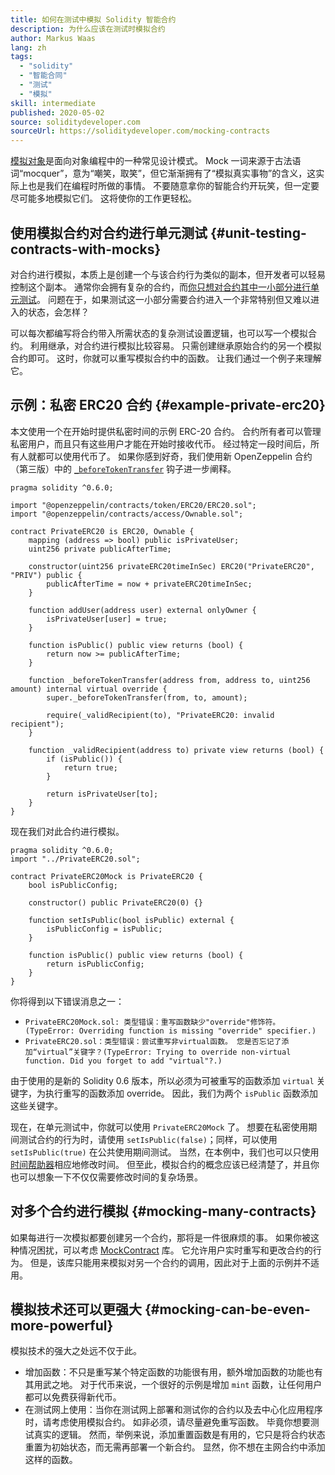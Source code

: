 ```yaml
---
title: 如何在测试中模拟 Solidity 智能合约
description: 为什么应该在测试时模拟合约
author: Markus Waas
lang: zh
tags:
  - "solidity"
  - "智能合同"
  - "测试"
  - "模拟"
skill: intermediate
published: 2020-05-02
source: soliditydeveloper.com
sourceUrl: https://soliditydeveloper.com/mocking-contracts
---
```


[模拟对象](https://wikipedia.org/wiki/Mock_object)是面向对象编程中的一种常见设计模式。 Mock 一词来源于古法语词“mocquer”，意为“嘲笑，取笑”，但它渐渐拥有了“模拟真实事物”的含义，这实际上也是我们在编程时所做的事情。 不要随意拿你的智能合约开玩笑，但一定要尽可能多地模拟它们。 这将使你的工作更轻松。

## 使用模拟合约对合约进行单元测试 \{#unit-testing-contracts-with-mocks}

对合约进行模拟，本质上是创建一个与该合约行为类似的副本，但开发者可以轻易控制这个副本。 通常你会拥有复杂的合约，而[你只想对合约其中一小部分进行单元测试](/developers/docs/smart-contracts/testing/)。 问题在于，如果测试这一小部分需要合约进入一个非常特别但又难以进入的状态，会怎样？

可以每次都编写将合约带入所需状态的复杂测试设置逻辑，也可以写一个模拟合约。 利用继承，对合约进行模拟比较容易。 只需创建继承原始合约的另一个模拟合约即可。 这时，你就可以重写模拟合约中的函数。 让我们通过一个例子来理解它。

## 示例：私密 ERC20 合约 \{#example-private-erc20}

本文使用一个在开始时提供私密时间的示例 ERC-20 合约。 合约所有者可以管理私密用户，而且只有这些用户才能在开始时接收代币。 经过特定一段时间后，所有人就都可以使用代币了。 如果你感到好奇，我们使用新 OpenZeppelin 合约（第三版）中的 [`_beforeTokenTransfer`](https://docs.openzeppelin.com/contracts/3.x/extending-contracts#using-hooks) 钩子进一步阐释。

```solidity
pragma solidity ^0.6.0;

import "@openzeppelin/contracts/token/ERC20/ERC20.sol";
import "@openzeppelin/contracts/access/Ownable.sol";

contract PrivateERC20 is ERC20, Ownable {
    mapping (address => bool) public isPrivateUser;
    uint256 private publicAfterTime;

    constructor(uint256 privateERC20timeInSec) ERC20("PrivateERC20", "PRIV") public {
        publicAfterTime = now + privateERC20timeInSec;
    }

    function addUser(address user) external onlyOwner {
        isPrivateUser[user] = true;
    }

    function isPublic() public view returns (bool) {
        return now >= publicAfterTime;
    }

    function _beforeTokenTransfer(address from, address to, uint256 amount) internal virtual override {
        super._beforeTokenTransfer(from, to, amount);

        require(_validRecipient(to), "PrivateERC20: invalid recipient");
    }

    function _validRecipient(address to) private view returns (bool) {
        if (isPublic()) {
            return true;
        }

        return isPrivateUser[to];
    }
}
```

现在我们对此合约进行模拟。

```solidity
pragma solidity ^0.6.0;
import "../PrivateERC20.sol";

contract PrivateERC20Mock is PrivateERC20 {
    bool isPublicConfig;

    constructor() public PrivateERC20(0) {}

    function setIsPublic(bool isPublic) external {
        isPublicConfig = isPublic;
    }

    function isPublic() public view returns (bool) {
        return isPublicConfig;
    }
}
```

你将得到以下错误消息之一：

- `PrivateERC20Mock.sol: 类型错误：重写函数缺少"override"修饰符。(TypeError: Overriding function is missing "override" specifier.)`
- `PrivateERC20.sol：类型错误：尝试重写非virtual函数。 您是否忘记了添加“virtual”关键字？(TypeError: Trying to override non-virtual function. Did you forget to add "virtual"?.)`

由于使用的是新的 Solidity 0.6 版本，所以必须为可被重写的函数添加 `virtual` 关键字，为执行重写的函数添加 override。 因此，我们为两个 `isPublic` 函数添加这些关键字。

现在，在单元测试中，你就可以使用 `PrivateERC20Mock` 了。 想要在私密使用期间测试合约的行为时，请使用 `setIsPublic(false)`；同样，可以使用 `setIsPublic(true)` 在公共使用期间测试。 当然，在本例中，我们也可以只使用[时间帮助器](https://docs.openzeppelin.com/test-helpers/0.5/api#increase)相应地修改时间。 但至此，模拟合约的概念应该已经清楚了，并且你也可以想象一下不仅仅需要修改时间的复杂场景。

## 对多个合约进行模拟 \{#mocking-many-contracts}

如果每进行一次模拟都要创建另一个合约，那将是一件很麻烦的事。 如果你被这种情况困扰，可以考虑 [MockContract](https://github.com/gnosis/mock-contract) 库。 它允许用户实时重写和更改合约的行为。 但是，该库只能用来模拟对另一个合约的调用，因此对于上面的示例并不适用。

## 模拟技术还可以更强大 \{#mocking-can-be-even-more-powerful}

模拟技术的强大之处远不仅于此。

- 增加函数：不只是重写某个特定函数的功能很有用，额外增加函数的功能也有其用武之地。 对于代币来说，一个很好的示例是增加 `mint` 函数，让任何用户都可以免费获得新代币。
- 在测试网上使用：当你在测试网上部署和测试你的合约以及去中心化应用程序时，请考虑使用模拟合约。 如非必须，请尽量避免重写函数。 毕竟你想要测试真实的逻辑。 然而，举例来说，添加重置函数是有用的，它只是将合约状态重置为初始状态，而无需再部署一个新合约。 显然，你不想在主网合约中添加这样的函数。
